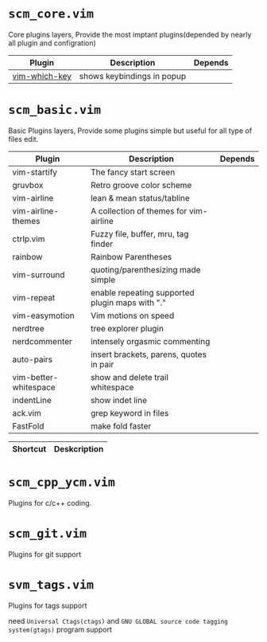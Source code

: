 # `scm_core.vim`
Core plugins layers, Provide the most imptant plugins(depended by nearly all plugin 
and configration)

| Plugin                                                       | Description                | Depends |
| ----                                                         | -----                      | ----    |
| [vim-which-key](https://github.com/liuchengxu/vim-which-key) | shows keybindings in popup |         |

# `scm_basic.vim`
Basic Plugins layers, Provide some plugins simple but useful for all type of 
files edit.

| Plugin                | Description                                     | Depends |
| ----                  | -----                                           | ----    |
| vim-startify          | The fancy start screen                          |         |
| gruvbox               | Retro groove color scheme                       |         |
| vim-airline           | lean & mean status/tabline                      |         |
| vim-airline-themes    | A collection of themes for vim-airline          |         |
| ctrlp.vim             | Fuzzy file, buffer, mru, tag finder             |         |
| rainbow               | Rainbow Parentheses                             |         |
| vim-surround          | quoting/parenthesizing made simple              |         |
| vim-repeat            | enable repeating supported plugin maps with "." |         |
| vim-easymotion        | Vim motions on speed                            |         |
| nerdtree              | tree explorer plugin                            |         |
| nerdcommenter         | intensely orgasmic commenting                   |         |
| auto-pairs            | insert brackets, parens, quotes in pair         |         |
| vim-better-whitespace | show and delete trail whitespace                |         |
| indentLine            | show indet line                                 |         |
| ack.vim               | grep keyword in files                           |         |
| FastFold              | make fold faster                                |         |

| Shortcut | Deskcription |
| ---- | ----- |

# `scm_cpp_ycm.vim`
Plugins for c/c++ coding.

# `scm_git.vim`
Plugins for git support

# `svm_tags.vim`
Plugins for tags support

need `Universal Ctags(ctags)` and `GNU GLOBAL source code tagging system(gtags)`
program support

